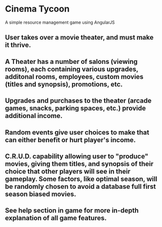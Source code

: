 # Cinema Tycoon
A simple resource management game using AngularJS

## User takes over a movie theater, and must make it thrive.

## A Theater has a number of salons (viewing rooms), each containing various upgrades, additonal rooms, employees, custom movies (titles and synopsis), promotions, etc.

## Upgrades and purchases to the theater (arcade games, snacks, parking spaces, etc.) provide additional income.

## Random events give user choices to make that can either benefit or hurt player's income.

## C.R.U.D. capability allowing user to "produce" movies, giving them titles, and synopsis of their choice that other players will see in their gameplay. Some factors, like optimal season, will be randomly chosen to avoid a database full first season biased movies.

## See help section in game for more in-depth explanation of all game features.
